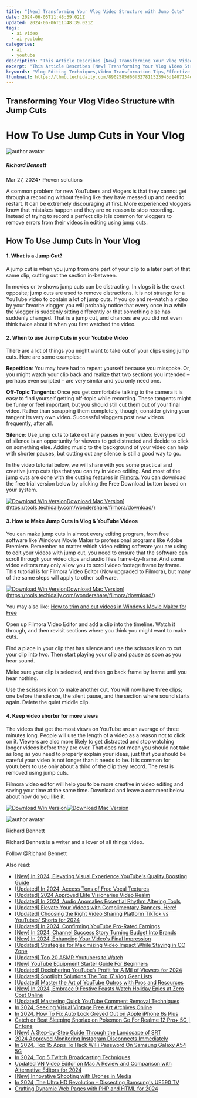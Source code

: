 ```yaml
---
title: "[New] Transforming Your Vlog Video Structure with Jump Cuts"
date: 2024-06-05T11:48:39.021Z
updated: 2024-06-06T11:48:39.021Z
tags:
  - ai video
  - ai youtube
categories:
  - ai
  - youtube
description: "This Article Describes [New] Transforming Your Vlog Video Structure with Jump Cuts"
excerpt: "This Article Describes [New] Transforming Your Vlog Video Structure with Jump Cuts"
keywords: "Vlog Editing Techniques,Video Transformation Tips,Effective Jump Cuts Usage,Enhancing Video Flow,Structured Vlogging Videos,Creative Film Segmentation,Dynamic Content Arrangement"
thumbnail: https://thmb.techidaily.com/8902585d66f327811523945d1407154d052552e159a549922c8c259267eab9e9.png
---
```


## Transforming Your Vlog Video Structure with Jump Cuts

# How To Use Jump Cuts in Your Vlog

![author avatar](https://images.wondershare.com/filmora/article-images/richard-bennett.jpg)

##### Richard Bennett

 Mar 27, 2024• Proven solutions

A common problem for new YouTubers and Vlogers is that they cannot get through a recording without feeling like they have messed up and need to restart. It can be extremely discouraging at first. More experienced vloggers know that mistakes happen and they are no reason to stop recording. Instead of trying to record a perfect clip it is common for vloggers to remove errors from their videos in editing using jump cuts.

## How To Use Jump Cuts in Your Vlog

#### 1\. What is a Jump Cut?

A jump cut is when you jump from one part of your clip to a later part of that same clip, cutting out the section in-between.

In movies or tv shows jump cuts can be distracting. In vlogs it is the exact opposite; jump cuts are used to remove distractions. It is not strange for a YouTube video to contain a lot of jump cuts. If you go and re-watch a video by your favorite vlogger you will probably notice that every once in a while the vlogger is suddenly sitting differently or that something else has suddenly changed. That is a jump cut, and chances are you did not even think twice about it when you first watched the video.

#### 2\. When to use Jump Cuts in your Youtube Video

There are a lot of things you might want to take out of your clips using jump cuts. Here are some examples:

**Repetition**: You may have had to repeat yourself because you misspoke. Or, you might watch your clip back and realize that two sections you intended – perhaps even scripted – are very similar and you only need one.

**Off-Topic Tangents**: Once you get comfortable talking to the camera it is easy to find yourself getting off-topic while recording. These tangents might be funny or feel important, but you should still cut them out of your final video. Rather than scrapping them completely, though, consider giving your tangent its very own video. Successful vloggers post new videos frequently, after all.

**Silence**: Use jump cuts to take out any pauses in your video. Every period of silence is an opportunity for viewers to get distracted and decide to click on something else. Adding music to the background of your video can help with shorter pauses, but cutting out any silence is still a good way to go.

In the video tutorial below, we will share with you some practical and creative jump cuts tips that you can try in video editing. And most of the jump cuts are done with the cutting features in [Filmora](https://tools.techidaily.com/wondershare/filmora/download/). You can download the free trial version below by clicking the Free Download button based on your system.

[![Download Win Version](https://images.wondershare.com/filmora/guide/download-btn-win.jpg)](https://tools.techidaily.com/wondershare/filmora/download/)[Download Mac Version](https://images.wondershare.com/filmora/guide/download-btn-mac.jpg)](https://tools.techidaily.com/wondershare/filmora/download/)

#### 3\. How to Make Jump Cuts in Vlog & YouTube Videos

You can make jump cuts in almost every editing program, from free software like Windows Movie Maker to professional programs like Adobe Premiere. Remember no matter which video editing software you are using to edit your videos with jump cut, you need to ensure that the software can scroll through your video clips and audio files frame-by-frame. And some video editors may only allow you to scroll video footage frame by frame. This tutorial is for Filmora Video Editor (Now upgraded to Filmora), but many of the same steps will apply to other software.

[![Download Win Version](https://images.wondershare.com/filmora/guide/download-btn-win.jpg)](https://tools.techidaily.com/wondershare/filmora/download/)[Download Mac Version](https://images.wondershare.com/filmora/guide/download-btn-mac.jpg)](https://tools.techidaily.com/wondershare/filmora/download/)

You may also like: [How to trim and cut videos in Windows Movie Maker for Free](https://tools.techidaily.com/wondershare/filmora/download/)

Open up Filmora Video Editor and add a clip into the timeline. Watch it through, and then revisit sections where you think you might want to make cuts.

Find a place in your clip that has silence and use the scissors icon to cut your clip into two. Then start playing your clip and pause as soon as you hear sound.

Make sure your clip is selected, and then go back frame by frame until you hear nothing.

Use the scissors icon to make another cut. You will now have three clips; one before the silence, the silent pause, and the section where sound starts again. Delete the quiet middle clip.

#### 4\. Keep video shorter for more views

The videos that get the most views on YouTube are an average of three minutes long. People will use the length of a video as a reason not to click on it. Viewers are also more likely to get distracted and stop watching longer videos before they are over. That does not mean you should not take as long as you need to properly explain your ideas, just that you should be careful your video is not longer than it needs to be. It is common for youtubers to use only about a third of the clip they record. The rest is removed using jump cuts.

Filmora video editor will help you to be more creative in video editing and saving your time at the same time. Download and leave a comment below about how do you like it.

[![Download Win Version](https://images.wondershare.com/filmora/guide/download-btn-win.jpg)](https://tools.techidaily.com/wondershare/filmora/download/)[![Download Mac Version](https://images.wondershare.com/filmora/guide/download-btn-mac.jpg)](https://tools.techidaily.com/wondershare/filmora/download/)

![author avatar](https://images.wondershare.com/filmora/article-images/richard-bennett.jpg)

Richard Bennett

Richard Bennett is a writer and a lover of all things video.

Follow @Richard Bennett

<span class="atpl-alsoreadstyle">Also read:</span>
<div><ul>
<li><a href="https://facebook-video-footage.techidaily.com/new-in-2024-elevating-visual-experience-youtubes-quality-boosting-guide/"><u>[New] In 2024, Elevating Visual Experience  YouTube's Quality Boosting Guide</u></a></li>
<li><a href="https://facebook-video-footage.techidaily.com/updated-in-2024-access-tons-of-free-vocal-textures/"><u>[Updated] In 2024, Access Tons of Free Vocal Textures</u></a></li>
<li><a href="https://facebook-video-footage.techidaily.com/updated-2024-approved-elite-visionaries-video-realm/"><u>[Updated] 2024 Approved  Elite Visionaries  Video Realm</u></a></li>
<li><a href="https://facebook-video-footage.techidaily.com/updated-in-2024-audio-anomalies-essential-rhythm-altering-tools/"><u>[Updated] In 2024, Audio Anomalies  Essential Rhythm Altering Tools</u></a></li>
<li><a href="https://facebook-video-footage.techidaily.com/updated-elevate-your-videos-with-complimentary-banners-here/"><u>[Updated] Elevate Your Videos with Complimentary Banners, Here!</u></a></li>
<li><a href="https://facebook-video-footage.techidaily.com/updated-choosing-the-right-video-sharing-platform-tiktok-vs-youtubes-shorts-for-2024/"><u>[Updated] Choosing the Right Video Sharing Platform  TikTok vs YouTubes' Shorts for 2024</u></a></li>
<li><a href="https://facebook-video-footage.techidaily.com/updated-in-2024-confirming-youtube-pro-rated-earnings/"><u>[Updated] In 2024, Confirming YouTube Pro-Rated Earnings</u></a></li>
<li><a href="https://facebook-video-footage.techidaily.com/new-in-2024-channel-success-story-turning-budget-into-brands/"><u>[New] In 2024, Channel Success Story  Turning Budget Into Brands</u></a></li>
<li><a href="https://facebook-video-footage.techidaily.com/new-in-2024-enhancing-your-videos-final-impression/"><u>[New] In 2024, Enhancing Your Video's Final Impression</u></a></li>
<li><a href="https://facebook-video-footage.techidaily.com/updated-strategies-for-maximizing-video-impact-while-staying-in-cc-zone/"><u>[Updated] Strategies for Maximizing Video Impact While Staying in CC Zone</u></a></li>
<li><a href="https://facebook-video-footage.techidaily.com/updated-top-20-asmr-youtubers-to-watch/"><u>[Updated] Top 20 ASMR Youtubers to Watch</u></a></li>
<li><a href="https://facebook-video-footage.techidaily.com/new-youtube-equipment-starter-guide-for-beginners/"><u>[New] YouTube Equipment Starter Guide For Beginners</u></a></li>
<li><a href="https://facebook-video-footage.techidaily.com/updated-deciphering-youtubes-profit-for-a-mil-of-viewers-for-2024/"><u>[Updated] Deciphering YouTube’s Profit for A Mil of Viewers for 2024</u></a></li>
<li><a href="https://facebook-video-footage.techidaily.com/updated-spotlight-solutions-the-top-17-vlog-gear-lists/"><u>[Updated] Spotlight Solutions  The Top 17 Vlog Gear Lists</u></a></li>
<li><a href="https://facebook-video-footage.techidaily.com/updated-master-the-art-of-youtube-outros-with-pros-and-resources/"><u>[Updated] Master the Art of YouTube Outros with Pros and Resources</u></a></li>
<li><a href="https://facebook-video-footage.techidaily.com/new-in-2024-embrace-9-festive-feasts-watch-holiday-epics-at-zero-cost-online/"><u>[New] In 2024, Embrace 9 Festive Feasts  Watch Holiday Epics at Zero Cost Online</u></a></li>
<li><a href="https://facebook-video-footage.techidaily.com/updated-mastering-quick-youtube-comment-removal-techniques/"><u>[Updated] Mastering Quick YouTube Comment Removal Techniques</u></a></li>
<li><a href="https://extra-guidance.techidaily.com/in-2024-seeking-visual-vintage-free-art-archives-online/"><u>In 2024, Seeking Visual Vintage  Free Art Archives Online</u></a></li>
<li><a href="https://ios-unlock.techidaily.com/in-2024-how-to-fix-auto-lock-greyed-out-on-apple-iphone-6s-plus-by-drfone-ios/"><u>In 2024, How To Fix Auto Lock Greyed Out on Apple iPhone 6s Plus</u></a></li>
<li><a href="https://pokemon-go-android.techidaily.com/catch-or-beat-sleeping-snorlax-on-pokemon-go-for-realme-12-proplus-5g-drfone-by-drfone-virtual-android/"><u>Catch or Beat Sleeping Snorlax on Pokemon Go For Realme 12 Pro+ 5G | Dr.fone</u></a></li>
<li><a href="https://extra-resources.techidaily.com/new-a-step-by-step-guide-through-the-landscape-of-srt/"><u>[New] A Step-by-Step Guide Through the Landscape of SRT</u></a></li>
<li><a href="https://instagram-clips.techidaily.com/2024-approved-monitoring-instagram-disconnects-immediately/"><u>2024 Approved  Monitoring Instagram Disconnects Immediately</u></a></li>
<li><a href="https://android-unlock.techidaily.com/in-2024-top-15-apps-to-hack-wifi-password-on-samsung-galaxy-a54-5g-by-drfone-android/"><u>In 2024, Top 15 Apps To Hack WiFi Password On Samsung Galaxy A54 5G</u></a></li>
<li><a href="https://visual-screen-recording.techidaily.com/in-2024-top-5-twitch-broadcasting-techniques/"><u>In 2024, Top 5 Twitch Broadcasting Techniques</u></a></li>
<li><a href="https://video-creation-software.techidaily.com/updated-vn-video-editor-on-mac-a-review-and-comparison-with-alternative-editors-for-2024/"><u>Updated VN Video Editor on Mac A Review and Comparison with Alternative Editors for 2024</u></a></li>
<li><a href="https://some-knowledge.techidaily.com/new-innovative-shooting-with-drones-in-media/"><u>[New] Innovative Shooting with Drones in Media</u></a></li>
<li><a href="https://some-skills.techidaily.com/in-2024-the-ultra-hd-revolution-dissecting-samsungs-ue590-tv/"><u>In 2024, The Ultra HD Revolution - Dissecting Samsung's UE590 TV</u></a></li>
<li><a href="https://twitter-clips.techidaily.com/crafting-dynamic-web-pages-with-php-and-html-for-2024/"><u>Crafting Dynamic Web Pages with PHP and HTML for 2024</u></a></li>
</ul></div>

<ins class="adsbygoogle"
      style="display:block"
      data-ad-client="ca-pub-7571918770474297"
      data-ad-slot="8358498916"
      data-ad-format="auto"
      data-full-width-responsive="true"></ins>